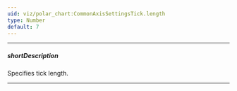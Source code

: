 ```yaml
---
uid: viz/polar_chart:CommonAxisSettingsTick.length
type: Number
default: 7
---
```

---
##### shortDescription
Specifies tick length.

---

